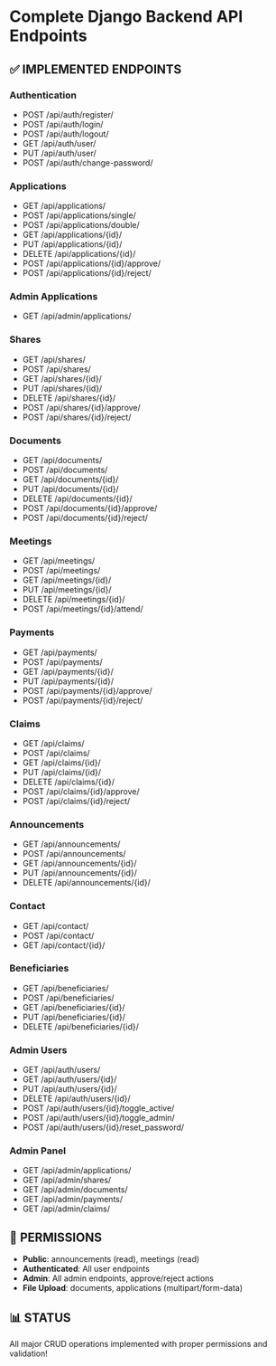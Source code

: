 # Complete Django Backend API Endpoints

## ✅ IMPLEMENTED ENDPOINTS

### Authentication
- POST /api/auth/register/
- POST /api/auth/login/
- POST /api/auth/logout/
- GET /api/auth/user/
- PUT /api/auth/user/
- POST /api/auth/change-password/

### Applications
- GET /api/applications/
- POST /api/applications/single/
- POST /api/applications/double/
- GET /api/applications/{id}/
- PUT /api/applications/{id}/
- DELETE /api/applications/{id}/
- POST /api/applications/{id}/approve/
- POST /api/applications/{id}/reject/

### Admin Applications
- GET /api/admin/applications/

### Shares
- GET /api/shares/
- POST /api/shares/
- GET /api/shares/{id}/
- PUT /api/shares/{id}/
- DELETE /api/shares/{id}/
- POST /api/shares/{id}/approve/
- POST /api/shares/{id}/reject/

### Documents
- GET /api/documents/
- POST /api/documents/
- GET /api/documents/{id}/
- PUT /api/documents/{id}/
- DELETE /api/documents/{id}/
- POST /api/documents/{id}/approve/
- POST /api/documents/{id}/reject/

### Meetings
- GET /api/meetings/
- POST /api/meetings/
- GET /api/meetings/{id}/
- PUT /api/meetings/{id}/
- DELETE /api/meetings/{id}/
- POST /api/meetings/{id}/attend/

### Payments
- GET /api/payments/
- POST /api/payments/
- GET /api/payments/{id}/
- PUT /api/payments/{id}/
- POST /api/payments/{id}/approve/
- POST /api/payments/{id}/reject/

### Claims
- GET /api/claims/
- POST /api/claims/
- GET /api/claims/{id}/
- PUT /api/claims/{id}/
- DELETE /api/claims/{id}/
- POST /api/claims/{id}/approve/
- POST /api/claims/{id}/reject/

### Announcements
- GET /api/announcements/
- POST /api/announcements/
- GET /api/announcements/{id}/
- PUT /api/announcements/{id}/
- DELETE /api/announcements/{id}/

### Contact
- GET /api/contact/
- POST /api/contact/
- GET /api/contact/{id}/

### Beneficiaries
- GET /api/beneficiaries/
- POST /api/beneficiaries/
- GET /api/beneficiaries/{id}/
- PUT /api/beneficiaries/{id}/
- DELETE /api/beneficiaries/{id}/

### Admin Users
- GET /api/auth/users/
- GET /api/auth/users/{id}/
- PUT /api/auth/users/{id}/
- DELETE /api/auth/users/{id}/
- POST /api/auth/users/{id}/toggle_active/
- POST /api/auth/users/{id}/toggle_admin/
- POST /api/auth/users/{id}/reset_password/

### Admin Panel
- GET /api/admin/applications/
- GET /api/admin/shares/
- GET /api/admin/documents/
- GET /api/admin/payments/
- GET /api/admin/claims/

## 🔐 PERMISSIONS
- **Public**: announcements (read), meetings (read)
- **Authenticated**: All user endpoints
- **Admin**: All admin endpoints, approve/reject actions
- **File Upload**: documents, applications (multipart/form-data)

## 📊 STATUS
All major CRUD operations implemented with proper permissions and validation!
